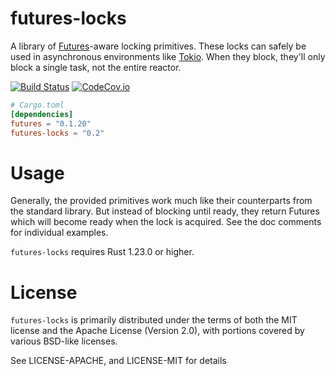 # futures-locks

A library of [Futures]-aware locking primitives.  These locks can safely be used
in asynchronous environments like [Tokio].  When they block, they'll only block
a single task, not the entire reactor.

[![Build Status](https://travis-ci.org/asomers/futures-locks.svg?branch=master)](https://travis-ci.org/asomers/futures-locks)
[![CodeCov.io](https://codecov.io/gh/asomers/futures-locks/branch/master/graph/badge.svg)](https://codecov.io/gh/asomers/futures-locks)

[Futures]: https://github.com/rust-lang-nursery/futures-rs
[Tokio]: https:/tokio.rs

```toml
# Cargo.toml
[dependencies]
futures = "0.1.20"
futures-locks = "0.2"
```

# Usage

Generally, the provided primitives work much like their counterparts from the
standard library.  But instead of blocking until ready, they return Futures
which will become ready when the lock is acquired.  See the doc comments for
individual examples.

`futures-locks` requires Rust 1.23.0 or higher.

# License

`futures-locks` is primarily distributed under the terms of both the MIT license
and the Apache License (Version 2.0), with portions covered by various BSD-like
licenses.

See LICENSE-APACHE, and LICENSE-MIT for details
